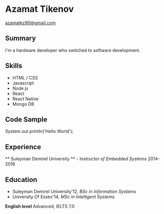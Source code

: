 # Azamat Tikenov

azamatkz90@gmail.com

## Summary

I'm a hardware developer who switched to software development.

## Skills

- HTML / CSS
- Javascript
- Node.js
- React
- React Native
- Mongo DB

## Code Sample

System.out.println('Hello World');

## Experience

** Suleyman Demirel University ** - _Instructor of Embedded Systems_ 2014-2018

## Education

- Suleyman Demirel University'12, _BSc in Information Systems_
- University Of Essex'14, _MSc in Intelligent Systems_

**English level**
Advanced, IELTS 7.0
